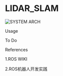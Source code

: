 # LIDAR_SLAM
![SYSTEM ARCH](https://github.com/lei01cao/LIDAR_SLAM/blob/master/img/Lidar_Slam_via_Gmapping.png)

Usage


To Do



References

1.ROS WIKI

2.ROS机器人开发实践
